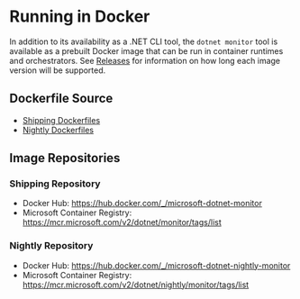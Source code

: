 # Running in Docker

In addition to its availability as a .NET CLI tool, the `dotnet monitor` tool is available as a prebuilt Docker image that can be run in container runtimes and orchestrators. See [Releases](releases.md) for information on how long each image version will be supported.

## Dockerfile Source
- [Shipping Dockerfiles](https://github.com/dotnet/dotnet-docker/tree/main/src/monitor)
- [Nightly Dockerfiles](https://github.com/dotnet/dotnet-docker/tree/nightly/src/monitor)

## Image Repositories

### Shipping Repository
- Docker Hub: https://hub.docker.com/_/microsoft-dotnet-monitor
- Microsoft Container Registry: https://mcr.microsoft.com/v2/dotnet/monitor/tags/list

### Nightly Repository
- Docker Hub: https://hub.docker.com/_/microsoft-dotnet-nightly-monitor
- Microsoft Container Registry: https://mcr.microsoft.com/v2/dotnet/nightly/monitor/tags/list
